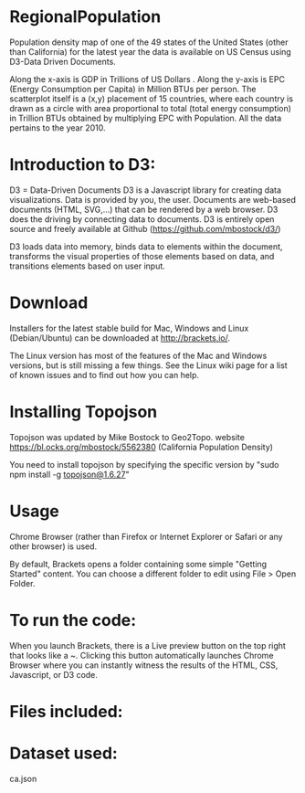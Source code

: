 # RegionalPopulation

Population density map of one of the 49 states of the United States (other than California) for the latest year the data is available on US Census using D3-Data Driven Documents.

Along	the	x-axis	is GDP	in	Trillions	of	US	Dollars	.	Along	the	y-axis	is	EPC	(Energy	Consumption	per	Capita)	in	Million	BTUs	per	person. The	scatterplot	itself	is	a	(x,y)	placement	of	15 countries,	where	each	country	is	drawn	as	a	circle	with	area	proportional	to	total	(total	energy	consumption)	in	Trillion	BTUs obtained	by	multiplying	EPC	with Population.	All	the	data	pertains	to	the	year	2010.	

# Introduction to D3:

D3 = Data-Driven Documents D3 is a Javascript library for creating data visualizations. Data is provided by you, the user. Documents are web-based documents (HTML, SVG,…) that can be rendered by a web browser. D3 does the driving by connecting data to documents. D3 is entirely open source and freely available at Github (https://github.com/mbostock/d3/)

D3 loads data into memory, binds data to elements within the document, transforms the visual properties of those elements based on data, and transitions elements based on user input.

# Download

Installers for the latest stable build for Mac, Windows and Linux (Debian/Ubuntu) can be downloaded at http://brackets.io/.

The Linux version has most of the features of the Mac and Windows versions, but is still missing a few things. See the Linux wiki page for a list of known issues and to find out how you can help.

# Installing Topojson
Topojson was updated by Mike Bostock to Geo2Topo.
website https://bl.ocks.org/mbostock/5562380 (California Population Density)

You need to install topojson by specifying the specific version by
"sudo npm install -g topojson@1.6.27"

# Usage

Chrome Browser (rather than Firefox or Internet Explorer or Safari or any other browser) is used.

By default, Brackets opens a folder containing some simple "Getting Started" content. You can choose a different folder to edit using File > Open Folder.

# To run the code:

When you launch Brackets, there is a Live preview button on the top right that looks like a ~. Clicking this button automatically launches Chrome Browser where you can instantly witness the results of the HTML, CSS, Javascript, or D3 code.

# Files included:


# Dataset used: 

 ca.json

